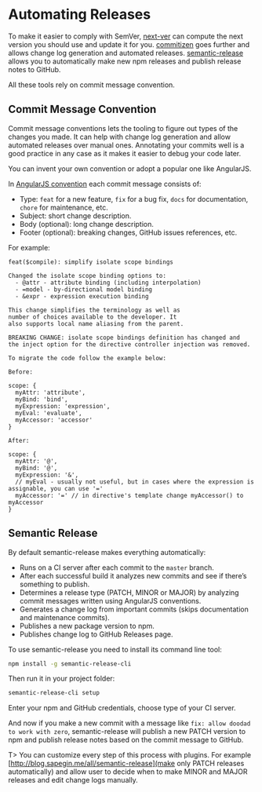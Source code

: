 # Automating Releases

To make it easier to comply with SemVer, [next-ver](https://www.npmjs.com/package/next-ver) can compute the next version you should use and update it for you. [commitizen](https://www.npmjs.com/package/commitizen) goes further and allows change log generation and automated releases. [semantic-release](https://www.npmjs.com/package/semantic-release) allows you to automatically make new npm releases and publish release notes to GitHub.

All these tools rely on commit message convention.

## Commit Message Convention

Commit message conventions lets the tooling to figure out types of the changes you made. It can help with change log generation and allow automated releases over manual ones. Annotating your commits well is a good practice in any case as it makes it easier to debug your code later.

You can invent your own convention or adopt a popular one like AngularJS.

In [AngularJS convention](https://docs.google.com/document/d/1QrDFcIiPjSLDn3EL15IJygNPiHORgU1_OOAqWjiDU5Y/edit) each commit message consists of:

* Type: `feat` for a new feature, `fix` for a bug fix, `docs` for documentation, `chore` for maintenance, etc.
* Subject: short change description.
* Body (optional): long change description.
* Footer (optional): breaking changes, GitHub issues references, etc.

For example:

```
feat($compile): simplify isolate scope bindings

Changed the isolate scope binding options to:
  - @attr - attribute binding (including interpolation)
  - =model - by-directional model binding
  - &expr - expression execution binding

This change simplifies the terminology as well as
number of choices available to the developer. It
also supports local name aliasing from the parent.

BREAKING CHANGE: isolate scope bindings definition has changed and
the inject option for the directive controller injection was removed.

To migrate the code follow the example below:

Before:

scope: {
  myAttr: 'attribute',
  myBind: 'bind',
  myExpression: 'expression',
  myEval: 'evaluate',
  myAccessor: 'accessor'
}

After:

scope: {
  myAttr: '@',
  myBind: '@',
  myExpression: '&',
  // myEval - usually not useful, but in cases where the expression is assignable, you can use '='
  myAccessor: '=' // in directive's template change myAccessor() to myAccessor
}
```

## Semantic Release

By default semantic-release makes everything automatically:

* Runs on a CI server after each commit to the `master` branch.
* After each successful build it analyzes new commits and see if there’s something to publish.
* Determines a release type (PATCH, MINOR or MAJOR) by analyzing commit messages written using AngularJS conventions.
* Generates a change log from important commits (skips documentation and maintenance commits).
* Publishes a new package version to npm.
* Publishes change log to GitHub Releases page.

To use semantic-release you need to install its command line tool:

```bash
npm install -g semantic-release-cli
```

Then run it in your project folder:

```bash
semantic-release-cli setup
```

Enter your npm and GitHub credentials, choose type of your CI server.

And now if you make a new commit with a message like `fix: allow doodad to work with zero`, semantic-release will publish a new PATCH version to npm and publish release notes based on the commit message to GitHub.

T> You can customize every step of this process with plugins. For example [http://blog.sapegin.me/all/semantic-release](make only PATCH releases automatically) and allow user to decide when to make MINOR and MAJOR releases and edit change logs manually.
